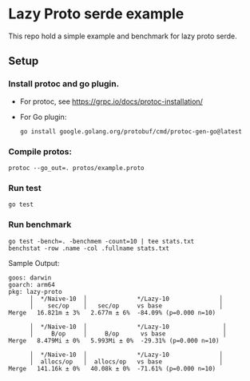 # Lazy Proto serde example

This repo hold a simple example and benchmark for lazy proto serde.

##  Setup 

### Install protoc and go plugin. 

- For protoc, see https://grpc.io/docs/protoc-installation/
- For Go plugin:

    ```shell
    go install google.golang.org/protobuf/cmd/protoc-gen-go@latest
    ```

### Compile protos:
```shell
protoc --go_out=. protos/example.proto
```

### Run test
```shell
go test
```

### Run benchmark
```shell
go test -bench=. -benchmem -count=10 | tee stats.txt
benchstat -row .name -col .fullname stats.txt
```

Sample Output:
```shell
goos: darwin
goarch: arm64
pkg: lazy-proto
      │  */Naive-10  │              */Lazy-10              │
      │    sec/op    │   sec/op     vs base                │
Merge   16.821m ± 3%   2.677m ± 6%  -84.09% (p=0.000 n=10)

      │  */Naive-10  │              */Lazy-10               │
      │     B/op     │     B/op      vs base                │
Merge   8.479Mi ± 0%   5.993Mi ± 0%  -29.31% (p=0.000 n=10)

      │  */Naive-10  │              */Lazy-10              │
      │  allocs/op   │  allocs/op   vs base                │
Merge   141.16k ± 0%   40.08k ± 0%  -71.61% (p=0.000 n=10)
```
